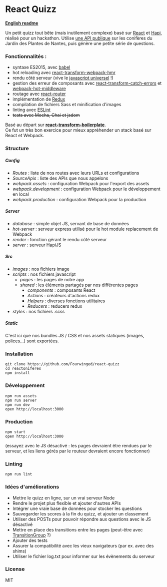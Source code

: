 # React Quizz

**[English readme](https://github.com/Fourwinged/react-quizz/blob/master/README.md)**

Un petit quizz tout bête (mais inutilement complexe) basé sur [React](http://facebook.github.io/react/) et [Hapi](http://hapijs.com/), réalisé pour un hackathon. Utilise [une API publique](http://data.paysdelaloire.fr/donnees/detail/inventaire-des-ligneux-de-type-conifere-du-jardin-des-plantes-de-la-ville-de-nantes/) sur les conifères du Jardin des Plantes de Nantes, puis génère une petite série de questions.

### Fonctionnalités :
* syntaxe ES2015, avec [babel](https://babeljs.io/)
* hot reloading avec [react-transform-webpack-hmr](https://github.com/gaearon/react-transform-webpack-hmr)
* rendu côté serveur (vive le [javascript universel](https://medium.com/@mjackson/universal-javascript-4761051b7ae9) !)
* gestion des erreur de composants avec [react-transform-catch-errors](https://github.com/gaearon/react-transform-catch-errors) et [webpack-hot-middleware](https://github.com/glenjamin/webpack-hot-middleware)
* routage avec [react-router](https://github.com/rackt/react-router)
* implémentation de [Redux](https://github.com/rackt/redux)
* compilation de fichiers Sass et minification d'images
* linting avec [ESLint](http://eslint.org/)
* ~~tests avec Mocha, Chai et jsdom~~

Basé au départ sur **[react-transform-boilerplate](https://github.com/gaearon/react-transform-boilerplate)**.  
Ce fut un très bon exercice pour mieux appréhender un stack basé sur React et Webpack.


### Structure

##### Config
- *Routes* : liste de nos routes avec leurs URLs et configurations
- *SourceApis* : liste des APIs que nous appelons
- *webpack.assets* : configuration Webpack pour l'export des assets
- *webpack.development* : configuration Webpack pour le développement en local
- *webpack.production* : configuration Webpack pour la production

##### Server
- *database* : simple objet JS, servant de base de données
- *hot-server* : serveur express utilisé pour le hot module replacement de Webpack
- *render* : fonction gérant le rendu côté serveur
- *server* : serveur HapiJS

##### Src
- *images* : nos fichiers image
- *scripts* : nos fichiers javascript
    - *pages* : les pages de notre app
    - *shared* : les éléments partagés par nos différentes pages
        - *components* : composants React
        - *Actions* : créateurs d'actions redux
        - *Helpers* : diverses fonctions utilitaires
        - *Reducers* : reducers redux
- *styles* : nos fichiers .scss

##### Static
C'est ici que nos bundles JS / CSS et nos assets statiques (images, polices...) sont exportées.


### Installation
```
git clone https://github.com/Fourwinged/react-quizz
cd reactoniferes
npm install
```

### Développement
```
npm run assets
npm run server
npm run dev
open http://localhost:3000
```

### Production
```
npm start
open http://localhost:3000
```
(essayez avec le JS désactivé : les pages devraient être rendues par le serveur, et les liens gérés par le routeur devraient encore fonctionner)

### Linting
```
npm run lint
```

### Idées d'améliorations
- Mettre le quizz en ligne, sur un vrai serveur Node
- Rendre le projet plus flexible et ajouter d'autres APIs
- Intégrer une vraie base de données pour stocker les questions
- Sauvegarder les scores à la fin du quizz, et ajouter un classement
- Utiliser des POSTs pour pouvoir répondre aux questions avec le JS désactivé
- Mettre en place des transitions entre les pages (peut-être avec [TransitionGroup](https://facebook.github.io/react/docs/animation.html) ?)
- Ajouter des tests
- Assurer la compatibilité avec les vieux navigateurs (par ex. avec des shims)
- Utiliser le fichier log.txt pour informer sur les évènements du serveur

### License
MIT
